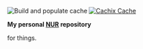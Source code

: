 ![Build and populate cache](https://github.com/duvetfall/mur/workflows/Build%20and%20populate%20cache/badge.svg)
[![Cachix Cache](https://img.shields.io/badge/cachix-mur-blue.svg)](https://mur.cachix.org)

**My personal [NUR](https://github.com/nix-community/NUR) repository**

for things.
